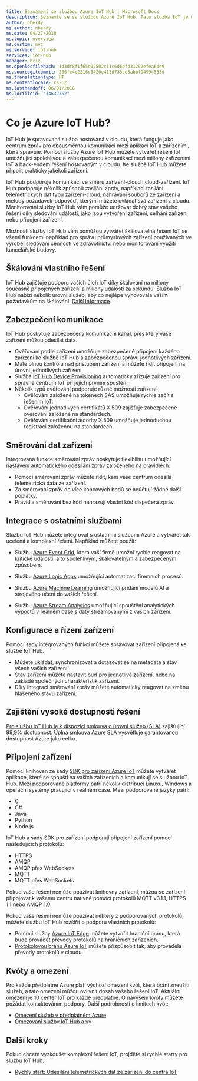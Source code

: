 ```yaml
---
title: Seznámení se službou Azure IoT Hub | Microsoft Docs
description: Seznamte se se službou Azure IoT Hub. Tato služba IoT je určená ke škálovatelnému příjmu dat, správě zařízení a zajištění zabezpečení.
author: nberdy
ms.author: nberdy
ms.date: 04/27/2018
ms.topic: overview
ms.custom: mvc
ms.service: iot-hub
services: iot-hub
manager: briz
ms.openlocfilehash: 1d3df8f1f65d02502c11c6d6ef431292efea64e9
ms.sourcegitcommit: 266fe4c2216c0420e415d733cd3abbf94994533d
ms.translationtype: HT
ms.contentlocale: cs-CZ
ms.lasthandoff: 06/01/2018
ms.locfileid: "34632352"
---
```

# <a name="what-is-azure-iot-hub"></a>Co je Azure IoT Hub?

IoT Hub je spravovaná služba hostovaná v cloudu, která funguje jako centrum zpráv pro obousměrnou komunikaci mezi aplikací IoT a zařízeními, která spravuje. Pomocí služby Azure IoT Hub můžete vytvářet řešení IoT umožňující spolehlivou a zabezpečenou komunikací mezi miliony zařízeními IoT a back-endem řešení hostovaným v cloudu. Ke službě IoT Hub můžete připojit prakticky jakékoli zařízení.

IoT Hub podporuje komunikaci ve směru zařízení-cloud i cloud-zařízení. IoT Hub podporuje několik způsobů zasílání zpráv, například zasílání telemetrických dat typu zařízení-cloud, nahrávání souborů ze zařízení a metody požadavek-odpověď, kterými můžete ovládat svá zařízení z cloudu. Monitorování služby IoT Hub vám pomůže udržovat dobrý stav vašeho řešení díky sledování událostí, jako jsou vytvoření zařízení, selhání zařízení nebo připojení zařízení.

Možnosti služby IoT Hub vám pomůžou vytvářet škálovatelná řešení IoT se všemi funkcemi například pro správu průmyslových zařízení používaných ve výrobě, sledování cenností ve zdravotnictví nebo monitorování využití kancelářské budovy.

## <a name="scale-your-solution"></a>Škálování vlastního řešení

IoT Hub zajišťuje podporu vašich úloh IoT díky škálování na miliony současně připojených zařízení a miliony událostí za sekundu. Služba IoT Hub nabízí několik úrovní služeb, aby co nejlépe vyhovovala vašim požadavkům na škálování. [Další informace](https://azure.microsoft.com/pricing/details/iot-hub/).

## <a name="secure-your-communications"></a>Zabezpečení komunikace

IoT Hub poskytuje zabezpečený komunikační kanál, přes který vaše zařízení můžou odesílat data.

* Ověřování podle zařízení umožňuje zabezpečené připojení každého zařízení ke službě IoT Hub a zabezpečenou správu jednotlivých zařízení.
* Máte plnou kontrolu nad přístupem zařízení a můžete řídit připojení na úrovni jednotlivých zařízení.
* Služba [IoT Hub Device Provisioning](https://docs.microsoft.com/azure/iot-dps/) automaticky zřizuje zařízení pro správné centrum IoT při jejich prvním spuštění.
* Několik typů ověřování podporuje různé možnosti zařízení:
  * Ověřování založené na tokenech SAS umožňuje rychle začít s řešením IoT.
  * Ověřování jednotlivých certifikátů X.509 zajišťuje zabezpečené ověřování založené na standardech.
  * Ověřování certifikační autority X.509 umožňuje jednoduchou registraci založenou na standardech.

## <a name="route-device-data"></a>Směrování dat zařízení

Integrovaná funkce směrování zpráv poskytuje flexibilitu umožňující nastavení automatického odesílání zpráv založeného na pravidlech:

* Pomocí směrování zpráv můžete řídit, kam vaše centrum odesílá telemetrická data ze zařízení.
* Za směrování zpráv do více koncových bodů se neúčtují žádné další poplatky.
* Pravidla směrování bez kód nahrazují vlastní kód dispečera zpráv.

## <a name="integrate-with-other-services"></a>Integrace s ostatními službami

Službu IoT Hub můžete integrovat s ostatními službami Azure a vytvářet tak ucelená a komplexní řešení. Například můžete použít:

* Službu [Azure Event Grid](https://docs.microsoft.com/azure/event-grid/), která vaší firmě umožní rychle reagovat na kritické události, a to spolehlivým, škálovatelným a zabezpečeným způsobem.

* Službu [Azure Logic Apps](https://docs.microsoft.com/azure/logic-apps/) umožňující automatizaci firemních procesů.

* Službu [Azure Machine Learning](https://docs.microsoft.com/azure/machine-learning/) umožňující přidání modelů AI a strojového učení do vašich řešení.

* Službu [Azure Stream Analytics](https://docs.microsoft.com/azure/stream-analytics/) umožňující spouštění analytických výpočtů v reálném čase s daty streamovanými z vašich zařízení.

## <a name="configure-and-control-your-devices"></a>Konfigurace a řízení zařízení

Pomocí sady integrovaných funkcí můžete spravovat zařízení připojená ke službě IoT Hub.

* Můžete ukládat, synchronizovat a dotazovat se na metadata a stav všech vašich zařízení.
* Stav zařízení můžete nastavit buď pro jednotlivá zařízení, nebo na základě společných charakteristik zařízení.
* Díky integraci směrování zpráv můžete automaticky reagovat na změnu hlášeného stavu zařízení.

## <a name="make-your-solution-highly-available"></a>Zajištění vysoké dostupnosti řešení

[Pro službu IoT Hub je k dispozici smlouva o úrovni služeb (SLA)](https://azure.microsoft.com/support/legal/sla/iot-hub/) zajišťující 99,9% dostupnost. Úplná smlouva [Azure SLA](https://azure.microsoft.com/support/legal/sla/) vysvětluje garantovanou dostupnost Azure jako celku.

## <a name="connect-your-devices"></a>Připojení zařízení

Pomocí knihoven ze sady [SDK pro zařízení Azure IoT](https://docs.microsoft.com/azure/iot-hub/iot-hub-devguide-sdks) můžete vytvářet aplikace, které se spouští na vašich zařízeních a komunikují se službou IoT Hub. Mezi podporované platformy patří několik distribucí Linuxu, Windows a operační systémy pracující v reálném čase. Mezi podporované jazyky patří:

* C
* C#
* Java
* Python
* Node.js

IoT Hub a sady SDK pro zařízení podporují připojení zařízení pomocí následujících protokolů:

* HTTPS
* AMQP
* AMQP přes WebSockets
* MQTT
* MQTT přes WebSockets

Pokud vaše řešení nemůže používat knihovny zařízení, můžou se zařízení připojovat k vašemu centru nativně pomocí protokolů MQTT v3.1.1, HTTPS 1.1 nebo AMQP 1.0.

Pokud vaše řešení nemůže používat některý z podporovaných protokolů, můžete službu IoT Hub rozšířit o podporu vlastních protokolů:

* Pomocí služby [Azure IoT Edge](https://docs.microsoft.com/azure/iot-edge/) můžete vytvořit hraniční bránu, která bude provádět převody protokolů na hraničních zařízeních.
* [Protokolovou bránu Azure IoT](https://github.com/Azure/azure-iot-protocol-gateway/blob/master/README.md) můžete přizpůsobit tak, aby prováděla převody protokolů v cloudu.

## <a name="quotas-and-limits"></a>Kvóty a omezení

Pro každé předplatné Azure platí výchozí omezení kvót, která brání zneužití služeb, a tato omezení můžou ovlivnit dosah vašeho řešení IoT. Aktuální omezení je 10 center IoT pro každé předplatné. O navýšení kvóty můžete požádat kontaktováním podpory. Další podrobnosti o limitech kvót:

* [Omezení služeb v předplatném Azure](../azure-subscription-service-limits.md)
* [Omezování služby IoT Hub a vy](https://azure.microsoft.com/blog/iot-hub-throttling-and-you/)

## <a name="next-steps"></a>Další kroky

Pokud chcete vyzkoušet komplexní řešení IoT, projděte si rychlé starty pro službu IoT Hub:

* [Rychlý start: Odesílání telemetrických dat ze zařízení do centra IoT](iot-hub-get-started.md)
